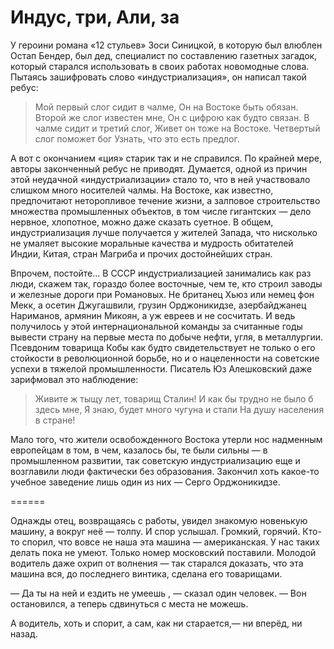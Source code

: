 # Индус, три, Али, за

У героини романа «12 стульев» Зоси Синицкой, в которую был влюблен Остап Бендер, был дед, специалист по составлению газетных загадок, который старался использовать в своих работах новомодные слова. Пытаясь зашифровать слово «индустриализация», он написал такой ребус:

> Мой первый слог сидит в чалме,
> Он на Востоке быть обязан.
> Второй же слог известен мне,
> Он с цифрою как будто связан.
> В чалме сидит и третий слог,
> Живет он тоже на Востоке.
> Четвертый слог поможет бог
> Узнать, что это есть предлог.

А вот с окончанием «ция» старик так и не справился. По крайней мере, авторы законченный ребус не приводят. Думается, одной из причин этой неудачной «индустриализации» стало то, что в ней участвовало слишком много носителей чалмы. На Востоке, как известно, предпочитают неторопливое течение жизни, а залповое строительство множества промышленных объектов, в том числе гигантских — дело нервное, хлопотное, можно даже сказать суетное. В общем, индустриализация лучше получается у жителей Запада, что нисколько не умаляет высокие моральные качества и мудрость обитателей Индии, Китая, стран Магриба и прочих достойнейших стран.

Впрочем, постойте… В СССР индустриализацией занимались как раз люди, скажем так, гораздо более восточные, чем те, кто строил заводы и железные дороги при Романовых. Не британец Хьюз или немец фон Мекк, а осетин Джугашвили, грузин Орджоникидзе, азербайджанец Нариманов, армянин Микоян, а уж евреев и не сосчитать. И ведь получилось у этой интернациональной команды за считанные годы вывести страну на первые места по добыче нефти, угля, в металлургии. Псевдоним товарища Кобы как будто свидетельствует не только о его стойкости в революционной борьбе, но и о нацеленности на советские успехи в тяжелой промышленности. Писатель Юз Алешковский даже зарифмовал это наблюдение:

> Живите ж тыщу лет, товарищ Сталин!
> И как бы трудно не было б здесь мне,
> Я знаю, будет много чугуна и стали
> На душу населения в стране!

Мало того, что жители освобожденного Востока утерли нос надменным европейцам в том, в чем, казалось бы, те были сильны — в промышленном развитии, так советскую индустриализацию еще и возглавили люди фактически без образования. Закончил хоть какое-то учебное заведение лишь один из них — Серго Орджоникидзе. 


======

Однажды отец, возвращаясь с работы, увидел знакомую новенькую машину, а вокруг неё — толпу. И спор услышал. Громкий, горячий. Кто-то спорил, что вовсе не наша эта машина — амери­канская. У нас таких делать пока не умеют. Только номер московский поставили. Молодой водитель даже охрип от волнения — так старался доказать, что эта машина вся, до последнего винтика, сделана его товарищами.

— Да ты на ней и ездить не умеешь , — сказал один че­ловек. — Вон остановился, а теперь сдвинуться с места не можешь.

А водитель, хоть и спорит, а сам, как ни старается,— ни вперёд, ни назад.

